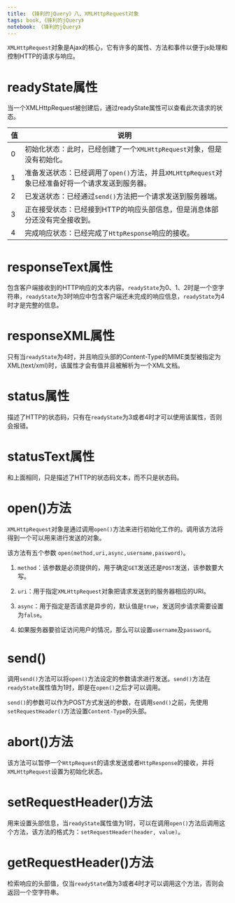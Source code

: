 ```yaml
---
title: 《锋利的jQuery》八、XMLHttpRequest对象
tags: book,《锋利的jQuery》
notebook: 《锋利的jQuery》
---
```


`XMLHttpRequest`对象是Ajax的核心，它有许多的属性、方法和事件以便于js处理和控制HTTP的请求与响应。

# readyState属性

当一个XMLHttpRequest被创建后，通过readyState属性可以查看此次请求的状态。


值 | 说明
---|---
0 | 初始化状态：此时，已经创建了一个`XMLHttpRequest`对象，但是没有初始化。
1 | 准备发送状态：已经调用了`open()`方法，并且`XMLHttpRequest`对象已经准备好将一个请求发送到服务器。
2 | 已发送状态：已经通过`send()`方法把一个请求发送到服务器端。
3 | 正在接受状态：已经接到HTTP的响应头部信息，但是消息体部分还没有完全接收到。
4 | 完成响应状态：已经完成了`HttpResponse`响应的接收。

# responseText属性

包含客户端接收到的HTTP响应的文本内容。`readyState`为0、1、2时是一个空字符串，`readyState`为3时响应中包含客户端还未完成的响应信息，`readyState`为4时才是完整的信息。

# responseXML属性

只有当`readyState`为4时，并且响应头部的Content-Type的MIME类型被指定为XML(text/xml)时，该属性才会有值并且被解析为一个XML文档。

# status属性

描述了HTTP的状态码，只有在`readyState`为3或者4时才可以使用该属性，否则会报错。

# statusText属性

和上面相同，只是描述了HTTP的状态码文本，而不只是状态码。

# open()方法

`XMLHttpRequest`对象是通过调用`open()`方法来进行初始化工作的。调用该方法将得到一个可以用来进行发送的对象。

该方法有五个参数 `open(method,uri,async,username,password)`。

1. `method`：该参数是必须提供的，用于确定`GET`发送还是`POST`发送，该参数要大写。

2. `uri`：用于指定`XMLHttpRequest`对象把请求发送到的服务器相应的URI。

3. `async`：用于指定是否请求是异步的，默认值是`true`，发送同步请求需要设置为`false`。

4. 如果服务器要验证访问用户的情况，那么可以设置`username`及`password`。


# send()

调用`send()`方法可以将`open()`方法设定的参数请求进行发送。`send()`方法在`readyState`属性值为1时，即是在`open()`之后才可以调用。

`send()`的参数可以作为POST方式发送的参数，在调用`send()`之前，先使用`setRequestHeader()`方法设置`Content-Type`的头部。


# abort()方法

该方法可以暂停一个`HttpRequest`的请求发送或者`HttpResponse`的接收，并将`XMLHttpRequest`设置为初始化状态。

# setRequestHeader()方法

用来设置头部信息，当`readyState`属性值为1时，可以在调用`open()`方法后调用这个方法，该方法的格式为：`setRequestHeader(header, value)`。    
                                                                                                                                                                      
# getRequestHeader()方法

检索响应的头部值，仅当`readyState`值为3或者4时才可以调用这个方法，否则会返回一个空字符串。

